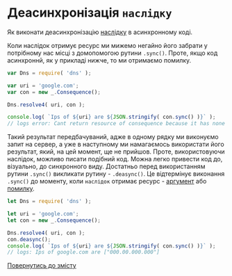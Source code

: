 # Деасинхронізація `наслідку`

Як виконати деасинхронізацію [наслідку](../concept/Consequence.md#наслідок) в асинхронному коді.

Коли наслідок отримує ресурс ми мижемо негайно його забрати у потрібному нас місці з домопомогою рутини `.sync()`.
Проте, якщо код асинхроннй, як у прикладі нижче, то ми отримаємо помилку.
```js
var Dns = require( 'dns' );

var uri = 'google.com';
var con = new _.Consequence();

Dns.resolve4( uri, con );

console.log( `Ips of ${uri} are ${JSON.stringify( con.sync() )}` );
// logs error: Cant return resource of consequence because it has none of such!" and error log...
```
Такий результат передбачуваний, адже в одному рядку ми виконуємо запит на сервер, а уже в наступному ми намагаємось використати
його результат, який, на цей момент, ще не прийшов. Проте, використовуючи наслідок, можливо писати подібний код.
Можна легко привести код до, візуально, до синхронного виду. Достатньо перед використанням рутини `.sync()` викликати
рутину - `.deasync()`. Це відтермінує виконання `.sync()` до моменту, коли `наслідок` отримає ресурс - [аргумент](../concept/ResourceArgument.md#ресурс-аргумент) або
[помилку](../concept/ResourceError.md#ресурс-помилка).
```js
let Dns = require( 'dns' );

let uri = 'google.com';
let con = new _.Consequence();

Dns.resolve4( uri, con );
con.deasync();
console.log( `Ips of ${uri} are ${JSON.stringify( con.sync() )}` );
// logs: Ips of google.com are ["000.00.000.000"]
```

[Повернутись до змісту](../README.md#туторіали)
